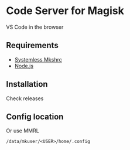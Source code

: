 [nodejs]: https://github.com/Magisk-Modules-Alt-Repo/node
[mkshrc]: https://github.com/Magisk-Modules-Alt-Repo/mkshrc
[foxm]: https://github.com/Fox2Code/FoxMagiskModuleManager

# Code Server for Magisk

VS Code in the browser

## Requirements

- [Systemless Mkshrc][mkshrc]
- [Node.js][nodejs]

## Installation

Check releases

## Config location

Or use MMRL

```
/data/mkuser/<USER>/home/.config
```